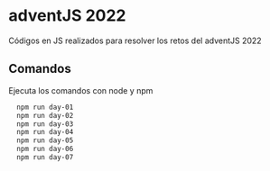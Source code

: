 # adventJS 2022 

Códigos en JS realizados para resolver los retos del adventJS 2022

## Comandos

Ejecuta los comandos con node y npm

```bash
  npm run day-01
  npm run day-02
  npm run day-03
  npm run day-04
  npm run day-05
  npm run day-06
  npm run day-07
```